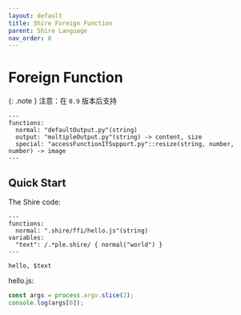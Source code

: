 ```yaml
---
layout: default
title: Shire Foreign Function
parent: Shire Language
nav_order: 8
---
```


# Foreign Function

{: .note }
注意：在 `0.9` 版本后支持

```shire
---
functions:
  normal: "defaultOutput.py"(string)
  output: "multipleOutput.py"(string) -> content, size
  special: "accessFunctionIfSupport.py"::resize(string, number, number) -> image
---
```

## Quick Start

The Shire code:

```shire
---
functions:
  normal: ".shire/ffi/hello.js"(string)
variables:
  "text": /.*ple.shire/ { normal("world") }
---

hello, $text
```

hello.js:

```javascript
const args = process.argv.slice(2);
console.log(args[0]);
```
